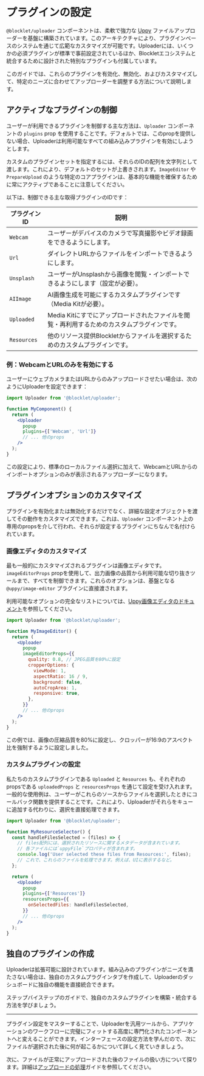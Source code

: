 # プラグインの設定

`@blocklet/uploader` コンポーネントは、柔軟で強力な [Uppy](https://uppy.io/) ファイルアップローダーを基盤に構築されています。このアーキテクチャにより、プラグインベースのシステムを通じて広範なカスタマイズが可能です。Uploaderには、いくつかの必須プラグインが標準で事前設定されているほか、Blockletエコシステムと統合するために設計された特別なプラグインも付属しています。

このガイドでは、これらのプラグインを有効化、無効化、およびカスタマイズして、特定のニーズに合わせてアップローダーを調整する方法について説明します。

## アクティブなプラグインの制御

ユーザーが利用できるプラグインを制御する主な方法は、`Uploader` コンポーネントの `plugins` prop を使用することです。デフォルトでは、このpropを提供しない場合、Uploaderは利用可能なすべての組み込みプラグインを有効にしようとします。

カスタムのプラグインセットを指定するには、それらのIDの配列を文字列として渡します。これにより、デフォルトのセットが上書きされます。`ImageEditor` や `PrepareUpload` のような特定のコアプラグインは、基本的な機能を確保するために常にアクティブであることに注意してください。

以下は、制御できる主な取得プラグインのIDです：

| プラグインID | 説明 |
|---|---|
| `Webcam` | ユーザーがデバイスのカメラで写真撮影やビデオ録画をできるようにします。 |
| `Url` | ダイレクトURLからファイルをインポートできるようにします。 |
| `Unsplash` | ユーザーがUnsplashから画像を閲覧・インポートできるようにします（設定が必要）。 |
| `AIImage` | AI画像生成を可能にするカスタムプラグインです（Media Kitが必要）。 |
| `Uploaded` | Media Kitにすでにアップロードされたファイルを閲覧・再利用するためのカスタムプラグインです。 |
| `Resources` | 他のリソース提供Blockletからファイルを選択するためのカスタムプラグインです。 |


### 例：WebcamとURLのみを有効にする

ユーザーにウェブカメラまたはURLからのみアップロードさせたい場合は、次のようにUploaderを設定できます：

```jsx Uploader with specific plugins icon=logos:react
import Uploader from '@blocklet/uploader';

function MyComponent() {
  return (
    <Uploader
      popup
      plugins={['Webcam', 'Url']}
      // ... 他のprops
    />
  );
}
```

この設定により、標準のローカルファイル選択に加えて、WebcamとURLからのインポートオプションのみが表示されるアップローダーになります。

## プラグインオプションのカスタマイズ

プラグインを有効化または無効化するだけでなく、詳細な設定オブジェクトを渡してその動作をカスタマイズできます。これは、`Uploader` コンポーネント上の専用のpropsを介して行われ、それらが設定するプラグインにちなんで名付けられています。

### 画像エディタのカスタマイズ

最も一般的にカスタマイズされるプラグインは画像エディタです。`imageEditorProps` propを使用して、出力画像の品質から利用可能な切り抜きツールまで、すべてを制御できます。これらのオプションは、基盤となる `@uppy/image-editor` プラグインに直接渡されます。

利用可能なオプションの完全なリストについては、[Uppy画像エディタのドキュメント](https://uppy.io/docs/image-editor/#options)を参照してください。

```jsx Customizing Image Editor icon=logos:react
import Uploader from '@blocklet/uploader';

function MyImageEditor() {
  return (
    <Uploader
      popup
      imageEditorProps={{
        quality: 0.8, // JPEG品質を80%に設定
        cropperOptions: {
          viewMode: 1,
          aspectRatio: 16 / 9,
          background: false,
          autoCropArea: 1,
          responsive: true,
        },
      }}
      // ... 他のprops
    />
  );
}
```

この例では、画像の圧縮品質を80%に設定し、クロッパーが16:9のアスペクト比を強制するように設定しました。

### カスタムプラグインの設定

私たちのカスタムプラグインである `Uploaded` と `Resources` も、それぞれのpropsである `uploadedProps` と `resourcesProps` を通じて設定を受け入れます。一般的な使用例は、ユーザーがこれらのソースからファイルを選択したときにコールバック関数を提供することです。これにより、Uploaderがそれらをキューに追加する代わりに、選択を直接処理できます。

```jsx Handling selection from Resources plugin icon=logos:react
import Uploader from '@blocklet/uploader';

function MyResourceSelector() {
  const handleFilesSelected = (files) => {
    // files配列には、選択されたリソースに関するメタデータが含まれています。
    // 各ファイルには`uppyFile`プロパティが含まれます。
    console.log('User selected these files from Resources:', files);
    // これで、これらのファイルを処理できます。例えば、UIに表示するなど。
  };

  return (
    <Uploader
      popup
      plugins={['Resources']}
      resourcesProps={{
        onSelectedFiles: handleFilesSelected,
      }}
      // ... 他のprops
    />
  );
}
```

## 独自のプラグインの作成

Uploaderは拡張可能に設計されています。組み込みのプラグインがニーズを満たさない場合は、独自のカスタムプラグインタブを作成して、Uploaderのダッシュボードに独自の機能を直接統合できます。

<x-card data-title="カスタムプラグインの作成" data-icon="lucide:puzzle-piece" data-href="/guides/custom-plugin" data-cta="ガイドを読む">
  ステップバイステップのガイドで、独自のカスタムプラグインを構築・統合する方法を学びましょう。
</x-card>

---

プラグイン設定をマスターすることで、Uploaderを汎用ツールから、アプリケーションのワークフローに完璧にフィットする高度に専門化されたコンポーネントへと変えることができます。インターフェースの設定方法を学んだので、次にファイルが選択された後に何が起こるかについて詳しく見ていきましょう。

次に、ファイルが正常にアップロードされた後のファイルの扱い方について探ります。詳細は[アップロードの処理](./guides-handling-uploads.md)ガイドを参照してください。